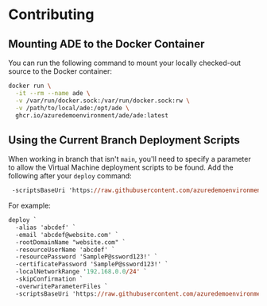# Contributing

## Mounting ADE to the Docker Container

You can run the following command to mount your locally checked-out source to
the Docker container:

```sh
docker run \
  -it --rm --name ade \
  -v /var/run/docker.sock:/var/run/docker.sock:rw \
  -v /path/to/local/ade:/opt/ade \
  ghcr.io/azuredemoenvironment/ade/ade:latest
```

## Using the Current Branch Deployment Scripts

When working in branch that isn't `main`, you'll need to specify a parameter
to allow the Virtual Machine deployment scripts to be found. Add the following
after your `deploy` command:

```ps
 -scriptsBaseUri 'https://raw.githubusercontent.com/azuredemoenvironment/ade/your/branch/name/scripts'
```

For example:

```ps
deploy `
  -alias 'abcdef' `
  -email 'abcdef@website.com' `
  -rootDomainName "website.com" `
  -resourceUserName 'abcdef' `
  -resourcePassword 'SampleP@ssword123!' `
  -certificatePassword 'SampleP@ssword123!' `
  -localNetworkRange '192.168.0.0/24' `
  -skipConfirmation `
  -overwriteParameterFiles `
  -scriptsBaseUri 'https://raw.githubusercontent.com/azuredemoenvironment/ade/dev/scripts'
```
